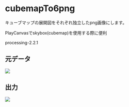 ﻿# cubemapTo6png
<p>キューブマップの展開図をそれぞれ独立したpng画像にします。</p>
<p>PlayCanvasでskybox(cubemap)を使用する際に便利<p>
<p>processing-2.2.1</p>

<h2>元データ</h2>
<image src="https://raw.githubusercontent.com/TsudaRyotaro/cubemapTo6png/master/skyboxsun5deg2.png" />

<h2>出力</h2>
<image src="https://raw.githubusercontent.com/TsudaRyotaro/cubemapTo6png/master/result/0.png" />

